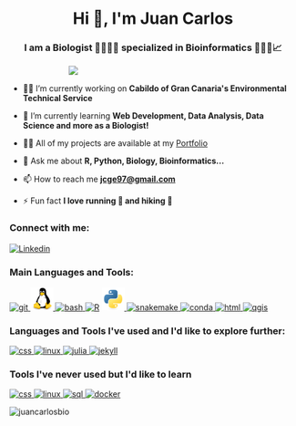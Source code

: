 <h1 align="center">Hi 👋, I'm Juan Carlos</h1>
<h3 align="center">I am a Biologist 👨‍🔬🥼🥾 specialized in Bioinformatics 👨‍💻🧬📈</h3>
<img align="right" width="400" src="https://user-images.githubusercontent.com/74038190/212748842-9fcbad5b-6173-4175-8a61-521f3dbb7514.gif">

<p align="left"> <a href="https://twitter.com/" target="blank"><img src="https://img.shields.io/twitter/follow/?logo=twitter&style=for-the-badge" alt="" /></a> </p>

- 👨‍💼 I’m currently working on **Cabildo of Gran Canaria's Environmental Technical Service**

- 🌱 I’m currently learning **Web Development, Data Analysis, Data Science and more as a Biologist!**

- 👨‍💻 All of my projects are available at my [Portfolio](https://juancarlosbio.github.io/juancarlos_portfolio_esp/)

- 💬 Ask me about **R, Python, Biology, Bioinformatics...**

- 📫 How to reach me **jcge97@gmail.com**

- ⚡ Fun fact **I love running 🏃 and hiking 🥾**

<h3 align="left">Connect with me:</h3>
<p align="left">
<a href="https://www.linkedin.com/in/jcgarc%C3%ADaestupi%C3%B1%C3%A1n?lipi=urn%3Ali%3Apage%3Ad_flagship3_profile_view_base_contact_details%3B737Z6ykiRTiRqmPj4zUk7A%3D%3D" target="blank"><img align="center" src="https://raw.githubusercontent.com/rahuldkjain/github-profile-readme-generator/master/src/images/icons/Social/linked-in-alt.svg" alt="Linkedin" height="30" width="40" /></a>
</p>

<h3 align="left">Main Languages and Tools:</h3>
<p align="left">
<a href="https://git-scm.com/" target="_blank" rel="noreferrer"> <img src="https://www.vectorlogo.zone/logos/git-scm/git-scm-icon.svg" alt="git" width="40" height="40"/> </a>
<a href="https://www.linux.org/" target="_blank" rel="noreferrer"> <img src="https://raw.githubusercontent.com/devicons/devicon/master/icons/linux/linux-original.svg" alt="linux" width="40" height="40"/> </a> 
<a href="https://www.gnu.org/software/bash/" target="_blank" rel="noreferrer"> <img src="https://dlab.berkeley.edu/sites/default/files/styles/openberkeley_brand_widgets_rectangle/public/bash.png?itok=OXn82XHK&timestamp=1632296342" alt="bash" width="60" height="40"/> </a>
<a href="https://www.r-project.org/" target="_blank" rel="noreferrer"> <img src="https://www.r-project.org/Rlogo.png" alt="R" width="40" height="40"/></a>
<a href="https://www.python.org" target="_blank" rel="noreferrer"> <img src="https://raw.githubusercontent.com/devicons/devicon/master/icons/python/python-original.svg" alt="python" width="40" height="40"/> </a> 
</a><a href="https://snakemake.readthedocs.io/en/stable/" target="_blank" rel="noreferrer"> <img src="https://snakemake.readthedocs.io/en/stable/_static/logo-snake.svg" alt="snakemake" width="40" height="40"/> </a></a><a href="https://anaconda.org/anaconda/conda" target="_blank" rel="noreferrer"> <img src="https://encrypted-tbn0.gstatic.com/images?q=tbn:ANd9GcSwF2NBamjxOn6N93pk2HWcKSzKBZ-SkoI69g&s" alt="conda" width="40" height="40"/> </a>
</a><a href="https://developer.mozilla.org/es/docs/Web/HTML" target="_blank" rel="noreferrer"> <img src="https://encrypted-tbn0.gstatic.com/images?q=tbn:ANd9GcQEc9A_S6BPxCDRp5WjMFEfXrpCu1ya2OO-Lw&s" alt="html" width="40" height="40"/> </a> <a href="https://www.qgis.org/" target="_blank" rel="noreferrer"> <img src="https://www.qgis.org/img/logosign.svg" alt="qgis" width="40" height="40"/> </a>
</a>
</p> 

<h3 align="left">Languages and Tools I've used and I'd like to explore further:</h3>
<p align="left">
<a href="https://developer.mozilla.org/es/docs/Web/CSS" target="_blank" rel="noreferrer"> <img src="https://upload.wikimedia.org/wikipedia/commons/d/d5/CSS3_logo_and_wordmark.svg" alt="css" width="40" height="40"/> </a>
<a href="https://developer.mozilla.org/es/docs/Web/JavaScript" target="_blank" rel="noreferrer"> <img src="https://upload.wikimedia.org/wikipedia/commons/thumb/9/99/Unofficial_JavaScript_logo_2.svg/1200px-Unofficial_JavaScript_logo_2.svg.png" alt="linux" width="40" height="40"/> </a> 
<a href="https://julialang.org/" target="_blank" rel="noreferrer"> <img src="https://julialang.org/assets/infra/logo.svg" alt="julia" width="50" height="40"/> </a><a href="https://jekyllrb.com/" target="_blank" rel="noreferrer"> <img src="https://jekyllrb.com/img/octojekyll.png" alt="jekyll" width="50" height="40"/> </a> 

</p> 

<h3 align="left">Tools I've never used but I'd like to learn</h3>
<p align="left">
<a href="" target="_blank" rel="noreferrer"> <img src="https://encrypted-tbn0.gstatic.com/images?q=tbn:ANd9GcS25oYJlp2wL_GAT2FOKBaOlCt1fbn56-hXDg&s" alt="css" width="40" height="40"/> </a>
<a href="" target="_blank" rel="noreferrer"> <img src="https://upload.wikimedia.org/wikipedia/commons/thumb/1/18/ISO_C%2B%2B_Logo.svg/1200px-ISO_C%2B%2B_Logo.svg.png" alt="linux" width="40" height="40"/> </a> 
<a href="" target="_blank" rel="noreferrer"> <img src="https://pontia.tech/wp-content/uploads/2023/06/Imagen1.png" alt="sql" width="40" height="40"/> </a><a href="https://www.docker.com/" target="_blank" rel="noreferrer"> <img src="https://ausum.cloud/wp-content/uploads/2024/09/docker.png" alt="docker" width="40" height="40"/> </a> 


</p> 

<p><img align="left" src="https://github-readme-stats.vercel.app/api/top-langs?username=juancarlosbio&show_icons=true&locale=en&layout=compact&hide=html,c" alt="juancarlosbio" /></p>



